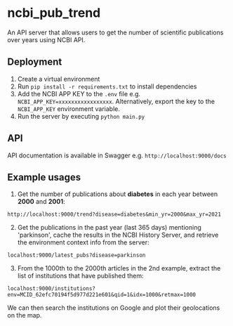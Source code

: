 # ncbi_pub_trend
An API server that allows users to get the number of scientific publications over years using NCBI API.

## Deployment
1. Create a virtual environment
2. Run `pip install -r requirements.txt` to install dependencies
3. Add the NCBI APP KEY to the `.env` file e.g. `NCBI_APP_KEY=xxxxxxxxxxxxxxxxx`. Alternatively, export the key to
the `NCBI_APP_KEY` environment variable.
4. Run the server by executing `python main.py`

## API
API documentation is available in Swagger e.g. `http://localhost:9000/docs`

## Example usages

1. Get the number of publications about **diabetes** in each year between **2000** and **2001**:
```shell
http://localhost:9000/trend?disease=diabetes&min_yr=2000&max_yr=2021
```

2. Get the publications in the past year (last 365 days) mentioning 'parkinson', cache the results in the
NCBI History Server, and retrieve the environment context info from the server:
```shell
localhost:9000/latest_pubs?disease=parkinson
```

3. From the 1000th to the 2000th articles in the 2nd example, extract the list of institutions that have published them:
```shell
localhost:9000/institutions?env=MCID_62efc70194f5d977d221e601&qid=1&idx=1000&retmax=1000
```
We can then search the institutions on Google and plot their geolocations on the map.